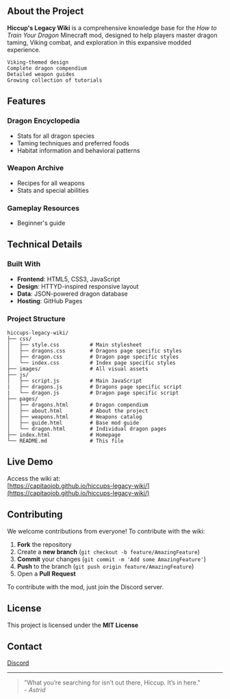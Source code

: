 ## About the Project

**Hiccup's Legacy Wiki** is a comprehensive knowledge base for the *How to Train Your Dragon* Minecraft mod, designed to help players master dragon taming, Viking combat, and exploration in this expansive modded experience.

```
Viking-themed design
Complete dragon compendium
Detailed weapon guides
Growing collection of tutorials
```

## Features

### Dragon Encyclopedia
- Stats for all dragon species
- Taming techniques and preferred foods
- Habitat information and behavioral patterns

### Weapon Archive
- Recipes for all weapons
- Stats and special abilities

### Gameplay Resources
- Beginner's guide

## Technical Details

### Built With
- **Frontend**: HTML5, CSS3, JavaScript
- **Design**: HTTYD-inspired responsive layout
- **Data**: JSON-powered dragon database
- **Hosting**: GitHub Pages

### Project Structure
```
hiccups-legacy-wiki/
├── css/
│   ├── style.css          # Main stylesheet
│   ├── dragons.css        # Dragons page specific styles
│   ├── dragon.css         # Dragon page specific styles
│   └── index.css          # Index page specific styles
├── images/                # All visual assets
├── js/
│   ├── script.js          # Main JavaScript
|   ├── dragons.js         # Dragons page specific script
|   └── dragon.js          # Dragon page specific script
├── pages/
│   ├── dragons.html       # Dragon compendium
│   ├── about.html         # About the project
│   ├── weapons.html       # Weapons catalog
│   ├── guide.html         # Base mod guide
│   └── dragon.html        # Individual dragon pages
├── index.html             # Homepage
└── README.md              # This file
```

## Live Demo

Access the wiki at:  
[https://capitaojob.github.io/hiccups-legacy-wiki/](https://capitaojob.github.io/hiccups-legacy-wiki/)

## Contributing

We welcome contributions from everyone! To contribute with the wiki:

1. **Fork** the repository
2. Create a **new branch** (`git checkout -b feature/AmazingFeature`)
3. **Commit** your changes (`git commit -m 'Add some AmazingFeature'`)
4. **Push** to the branch (`git push origin feature/AmazingFeature`)
5. Open a **Pull Request**

To contribute with the mod, just join the Discord server.

## License

This project is licensed under the **MIT License**

## Contact

[Discord](https://discord.gg/mSjv4gPEuy)  

---

> "What you’re searching for isn’t out there, Hiccup. It’s in here."  
> *- Astrid*  
